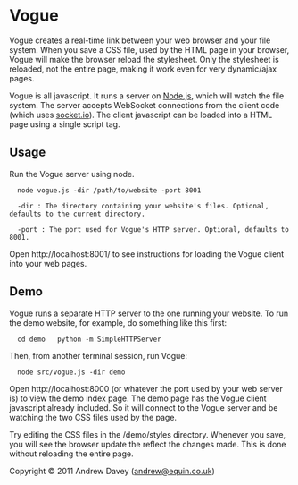 # Vogue

Vogue creates a real-time link between your web browser and your file system. When you save 
a CSS file, used by the HTML page in your browser, Vogue will make the browser reload the 
stylesheet. Only the stylesheet is reloaded, not the entire page, making it work
even for very dynamic/ajax pages.

Vogue is all javascript. It runs a server on [Node.js](http://nodejs.org/), 
which will watch the file system. 
The server accepts WebSocket connections from the client code 
(which uses [socket.io](http://socket.io/)).
The client javascript can be loaded into a HTML page using a single script tag.

## Usage
Run the Vogue server using node.

`  node vogue.js -dir /path/to/website -port 8001`

`  -dir : The directory containing your website's files. Optional, defaults to the current directory.`
  
`  -port : The port used for Vogue's HTTP server. Optional, defaults to 8001.`

  Open http://localhost:8001/ to see instructions for loading the Vogue client into your
  web pages.

## Demo
Vogue runs a separate HTTP server to the one running your website.
To run the demo website, for example, do something like this first:
  
`  cd demo  
  python -m SimpleHTTPServer`

Then, from another terminal session, run Vogue:

`  node src/vogue.js -dir demo`

Open http://localhost:8000 (or whatever the port used by your web server is) 
to view the demo index page. The demo page has the Vogue client javascript already included.
So it will connect to the Vogue server and be watching the two CSS files used by the page.

Try editing the CSS files in the /demo/styles directory. Whenever you save, you will see the 
browser update the reflect the changes made. This is done without reloading the entire page.

Copyright &copy; 2011 Andrew Davey (andrew@equin.co.uk)
